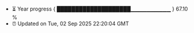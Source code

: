 - ⏳ Year progress { ████████████████████▁▁▁▁▁▁▁▁▁▁ } 67.10 %
- ⏰ Updated on Tue, 02 Sep 2025 22:20:04 GMT

